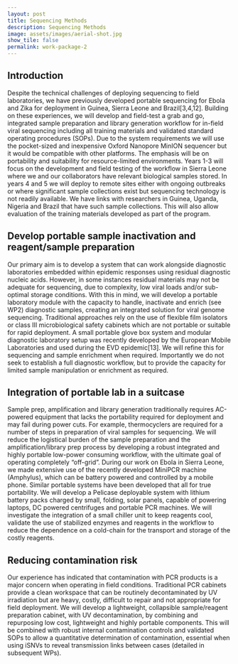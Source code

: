 ```yaml
---
layout: post
title: Sequencing Methods
description: Sequencing Methods
image: assets/images/aerial-shot.jpg
show_tile: false
permalink: work-package-2
---
```


## Introduction
Despite the technical challenges of deploying sequencing to field laboratories, we have previously developed portable sequencing for Ebola and Zika for deployment in Guinea, Sierra Leone and Brazil[3,4,12]. Building on these experiences, we will develop and field-test a grab and go, integrated sample preparation and library generation workflow for in-field viral sequencing including all training materials and validated standard operating procedures (SOPs). Due to the system requirements we will use the pocket-sized and inexpensive Oxford Nanopore MinION sequencer but it would be compatible with other platforms. The emphasis will be on portability and suitability for resource-limited environments. Years 1-3 will focus on the development and field testing of the workflow in Sierra Leone where we and our collaborators have relevant biological samples stored. In years 4 and 5 we will deploy to remote sites either with ongoing outbreaks or where significant sample collections exist but sequencing technology is not readily available. We have links with researchers in Guinea, Uganda, Nigeria and Brazil that have such sample collections. This will also allow evaluation of the training materials developed as part of the program.

## Develop portable sample inactivation and reagent/sample preparation
Our primary aim is to develop a system that can work alongside diagnostic laboratories embedded within epidemic responses using residual diagnostic nucleic acids. However, in some instances residual materials may not be adequate for sequencing, due to complexity, low viral loads and/or sub-optimal storage conditions. With this in mind, we will develop a portable laboratory module with the capacity to handle, inactivate and enrich (see WP2) diagnostic samples, creating an integrated solution for viral genome sequencing. Traditional approaches rely on the use of flexible film isolators or class III microbiological safety cabinets which are not portable or suitable for rapid deployment. A small portable glove box system and modular diagnostic laboratory setup was recently developed by the European Mobile Laboratories and used during the EVD epidemic[13]. We will refine this for sequencing and sample enrichment when required. Importantly we do not seek to establish a full diagnostic workflow, but to provide the capacity for limited sample manipulation or enrichment as required.

## Integration of portable lab in a suitcase
Sample prep, amplification and library generation traditionally requires AC-powered equipment that lacks the portability required for deployment and may fail during power cuts. For example, thermocyclers are required for a number of steps in preparation of viral samples for sequencing. We will reduce the logistical burden of the sample preparation and the amplification/library prep process by developing a robust integrated and highly portable low-power consuming workflow, with the ultimate goal of operating completely “off-grid”. During our work on Ebola in Sierra Leone, we made extensive use of the recently developed MiniPCR machine (Amphylus), which can be battery powered and controlled by a mobile phone. Similar portable systems have been developed that all for true portability. We will develop a Pelicase deployable system with lithium battery packs charged by small, folding, solar panels, capable of powering laptops, DC powered centrifuges and portable PCR machines. We will investigate the integration of a small chiller unit to keep reagents cool, validate the use of stabilized enzymes and reagents in the workflow to reduce the dependence on a cold-chain for the transport and storage of the costly reagents.

## Reducing contamination risk
Our experience has indicated that contamination with PCR products is a major concern when operating in field conditions. Traditional PCR cabinets provide a clean workspace that can be routinely decontaminated by UV irradiation but are heavy, costly, difficult to repair and not appropriate for field deployment. We will develop a lightweight, collapsible sample/reagent preparation cabinet, with UV decontamination, by combining and repurposing low cost, lightweight and highly portable components. This will be combined with robust internal contamination controls and validated SOPs to allow a quantitative determination of contamination, essential when using iSNVs to reveal transmission links between cases (detailed in subsequent WPs).
